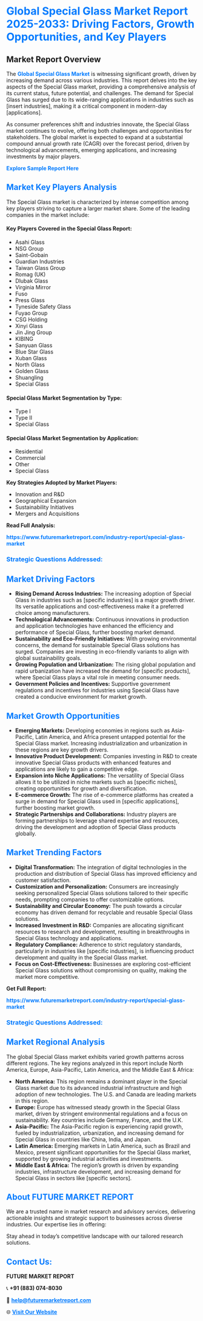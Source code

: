 <h1 style="color: #007BFF;">Global Special Glass Market Report 2025-2033: Driving Factors, Growth Opportunities, and Key Players</h1>

<section id="overview">
<h2>Market Report Overview</h2>
<p>The <a href="https://www.futuremarketreport.com/industry-report/special-glass-market" style="color: #007BFF; text-decoration: none;"><strong>Global Special Glass Market</strong></a> is witnessing significant growth, driven by increasing demand across various industries. This report delves into the key aspects of the Special Glass market, providing a comprehensive analysis of its current status, future potential, and challenges. The demand for Special Glass has surged due to its wide-ranging applications in industries such as [insert industries], making it a critical component in modern-day [applications].</p>
<p>As consumer preferences shift and industries innovate, the Special Glass market continues to evolve, offering both challenges and opportunities for stakeholders. The global market is expected to expand at a substantial compound annual growth rate (CAGR) over the forecast period, driven by technological advancements, emerging applications, and increasing investments by major players.</p>
</section>

<section id="overview">
<p><a href="https://www.futuremarketreport.com/request-sample/reportId=107289" style="color: #007BFF; text-decoration: none;"><strong>Explore Sample Report Here</strong></a></p>
</section>

<section id="key-players">
<h2 style="color: #007BFF;">Market Key Players Analysis</h2>
<p>The Special Glass market is characterized by intense competition among key players striving to capture a larger market share. Some of the leading companies in the market include:</p>
<h4>Key Players Covered in the Special Glass Report:</h4>
<ul><li>Asahi Glass</li><li>NSG Group</li><li>Saint-Gobain</li><li>Guardian Industries</li><li>Taiwan Glass Group</li><li>Romag (UK)</li><li>Dlubak Glass</li><li>Virginia Mirror</li><li>Fuso</li><li>Press Glass</li><li>Tyneside Safety Glass</li><li>Fuyao Group</li><li>CSG Holding</li><li>Xinyi Glass</li><li>Jin Jing Group</li><li>KIBING</li><li>Sanyuan Glass</li><li>Blue Star Glass</li><li>Xuban Glass</li><li>North Glass</li><li>Golden Glass</li><li>Shuangling</li><li>Special Glass</li></ul>
<h4>Special Glass Market Segmentation by Type:</h4>
<ul><li>Type I</li><li>Type II</li><li>Special Glass</li></ul>

<h4>Special Glass Market Segmentation by Application:</h4>
<ul><li>Residential</li><li>Commercial</li><li>Other</li><li>Special Glass</li></ul>
<p><strong>Key Strategies Adopted by Market Players:</strong></p>
<ul>
<li>Innovation and R&D</li>
<li>Geographical Expansion</li>
<li>Sustainability Initiatives</li>
<li>Mergers and Acquisitions</li>
</ul>
</section>

<section>
<p><strong>Read Full Analysis: </strong></p><a href="https://www.futuremarketreport.com/industry-report/special-glass-market" style="color: #007BFF; text-decoration: none;"><strong>https://www.futuremarketreport.com/industry-report/special-glass-market</strong></a>
<h3 style="color: #007BFF;">Strategic Questions Addressed:</h3>
</section>

<section id="driving-factors">
<h2 style="color: #007BFF;">Market Driving Factors</h2>
<ul>
<li><strong>Rising Demand Across Industries:</strong> The increasing adoption of Special Glass in industries such as [specific industries] is a major growth driver. Its versatile applications and cost-effectiveness make it a preferred choice among manufacturers.</li>
<li><strong>Technological Advancements:</strong> Continuous innovations in production and application technologies have enhanced the efficiency and performance of Special Glass, further boosting market demand.</li>
<li><strong>Sustainability and Eco-Friendly Initiatives:</strong> With growing environmental concerns, the demand for sustainable Special Glass solutions has surged. Companies are investing in eco-friendly variants to align with global sustainability goals.</li>
<li><strong>Growing Population and Urbanization:</strong> The rising global population and rapid urbanization have increased the demand for [specific products], where Special Glass plays a vital role in meeting consumer needs.</li>
<li><strong>Government Policies and Incentives:</strong> Supportive government regulations and incentives for industries using Special Glass have created a conducive environment for market growth.</li>
</ul>
</section>

<section id="growth-opportunities">
<h2 style="color: #007BFF;">Market Growth Opportunities</h2>
<ul>
<li><strong>Emerging Markets:</strong> Developing economies in regions such as Asia-Pacific, Latin America, and Africa present untapped potential for the Special Glass market. Increasing industrialization and urbanization in these regions are key growth drivers.</li>
<li><strong>Innovative Product Development:</strong> Companies investing in R&D to create innovative Special Glass products with enhanced features and applications are likely to gain a competitive edge.</li>
<li><strong>Expansion into Niche Applications:</strong> The versatility of Special Glass allows it to be utilized in niche markets such as [specific niches], creating opportunities for growth and diversification.</li>
<li><strong>E-commerce Growth:</strong> The rise of e-commerce platforms has created a surge in demand for Special Glass used in [specific applications], further boosting market growth.</li>
<li><strong>Strategic Partnerships and Collaborations:</strong> Industry players are forming partnerships to leverage shared expertise and resources, driving the development and adoption of Special Glass products globally.</li>
</ul>
</section>

<section id="trending-factors">
<h2 style="color: #007BFF;">Market Trending Factors</h2>
<ul>
<li><strong>Digital Transformation:</strong> The integration of digital technologies in the production and distribution of Special Glass has improved efficiency and customer satisfaction.</li>
<li><strong>Customization and Personalization:</strong> Consumers are increasingly seeking personalized Special Glass solutions tailored to their specific needs, prompting companies to offer customizable options.</li>
<li><strong>Sustainability and Circular Economy:</strong> The push towards a circular economy has driven demand for recyclable and reusable Special Glass solutions.</li>
<li><strong>Increased Investment in R&D:</strong> Companies are allocating significant resources to research and development, resulting in breakthroughs in Special Glass technology and applications.</li>
<li><strong>Regulatory Compliance:</strong> Adherence to strict regulatory standards, particularly in industries like [specific industries], is influencing product development and quality in the Special Glass market.</li>
<li><strong>Focus on Cost-Effectiveness:</strong> Businesses are exploring cost-efficient Special Glass solutions without compromising on quality, making the market more competitive.</li>
</ul>
</section>

<section>
<p><strong>Get Full Report: </strong></p><a href="https://www.futuremarketreport.com/industry-report/special-glass-market" style="color: #007BFF; text-decoration: none;"><strong>https://www.futuremarketreport.com/industry-report/special-glass-market</strong></a>
<h3 style="color: #007BFF;">Strategic Questions Addressed:</h3>
</section>


<section id="regional-analysis">
<h2 style="color: #007BFF;">Market Regional Analysis</h2>
<p>The global Special Glass market exhibits varied growth patterns across different regions. The key regions analyzed in this report include North America, Europe, Asia-Pacific, Latin America, and the Middle East & Africa:</p>
<ul>
<li><strong>North America:</strong> This region remains a dominant player in the Special Glass market due to its advanced industrial infrastructure and high adoption of new technologies. The U.S. and Canada are leading markets in this region.</li>
<li><strong>Europe:</strong> Europe has witnessed steady growth in the Special Glass market, driven by stringent environmental regulations and a focus on sustainability. Key countries include Germany, France, and the U.K.</li>
<li><strong>Asia-Pacific:</strong> The Asia-Pacific region is experiencing rapid growth, fueled by industrialization, urbanization, and increasing demand for Special Glass in countries like China, India, and Japan.</li>
<li><strong>Latin America:</strong> Emerging markets in Latin America, such as Brazil and Mexico, present significant opportunities for the Special Glass market, supported by growing industrial activities and investments.</li>
<li><strong>Middle East & Africa:</strong> The region’s growth is driven by expanding industries, infrastructure development, and increasing demand for Special Glass in sectors like [specific sectors].</li>
</ul>
</section>

<footer>
<h2 style="color: #007BFF;">About FUTURE MARKET REPORT</h2>
<p>We are a trusted name in market research and advisory services, delivering actionable insights and strategic support to businesses across diverse industries. Our expertise lies in offering:</p>

<p>Stay ahead in today’s competitive landscape with our tailored research solutions.</p>

<h2 style="color: #007BFF;">Contact Us:</h2>
<p><strong>FUTURE MARKET REPORT</strong></p>
<p>📞 <strong>+91 (883) 074-8030</strong></p>
<p>📧 <strong><a href="mailto:help@futuremarketreport.com" style="color: #007BFF;">help@futuremarketreport.com</a></strong></p>
<p>🌐 <strong><a href="https://www.futuremarketreport.com/" style="color: #007BFF;">Visit Our Website</a></strong></p>
</footer>